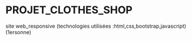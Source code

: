 # PROJET_CLOTHES_SHOP
 site web_responsive (technologies utilisées :html,css,bootstrap,javascript) (1ersonne)
